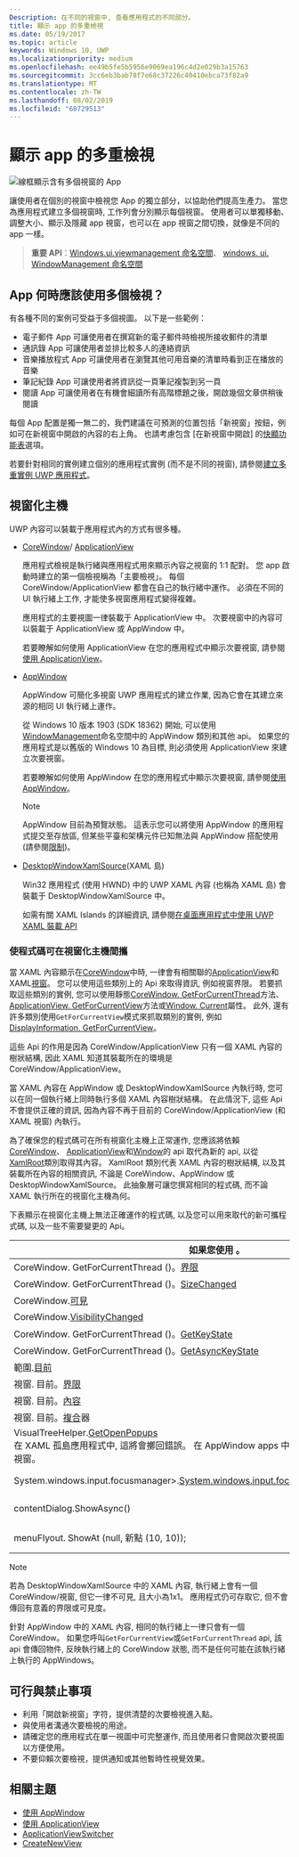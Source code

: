 ```yaml
---
Description: 在不同的視窗中, 查看應用程式的不同部分。
title: 顯示 app 的多重檢視
ms.date: 05/19/2017
ms.topic: article
keywords: Windows 10, UWP
ms.localizationpriority: medium
ms.openlocfilehash: ee49b5fe5b5956e9069ea196c4d2e029b3a15763
ms.sourcegitcommit: 3cc6eb3bab78f7e68c37226c40410ebca73f82a9
ms.translationtype: MT
ms.contentlocale: zh-TW
ms.lasthandoff: 08/02/2019
ms.locfileid: "68729513"
---
```

# <a name="show-multiple-views-for-an-app"></a>顯示 app 的多重檢視

![線框顯示含有多個視窗的 App](images/multi-view.gif)

讓使用者在個別的視窗中檢視您 App 的獨立部分，以協助他們提高生產力。 當您為應用程式建立多個視窗時, 工作列會分別顯示每個視窗。 使用者可以單獨移動、調整大小、顯示及隱藏 app 視窗，也可以在 app 視窗之間切換，就像是不同的 app 一樣。

> **重要 API**：[Windows.ui.viewmanagement 命名空間](/uwp/api/windows.ui.viewmanagement)、 [windows. ui. WindowManagement 命名空間](/uwp/api/windows.ui.windowmanagement)

## <a name="when-should-an-app-use-multiple-views"></a>App 何時應該使用多個檢視？

有各種不同的案例可受益于多個視圖。 以下是一些範例：

- 電子郵件 App 可讓使用者在撰寫新的電子郵件時檢視所接收郵件的清單
- 通訊錄 App 可讓使用者並排比較多人的連絡資訊
- 音樂播放程式 App 可讓使用者在瀏覽其他可用音樂的清單時看到正在播放的音樂
- 筆記紀錄 App 可讓使用者將資訊從一頁筆記複製到另一頁
- 閱讀 App 可讓使用者在有機會細讀所有高階標題之後，開啟幾個文章供稍後閱讀

每個 App 配置是獨一無二的，我們建議在可預測的位置包括「新視窗」按鈕，例如可在新視窗中開啟的內容的右上角。 也請考慮包含 [在新視窗中開啟] 的[快顯功能表](../controls-and-patterns/menus.md)選項。

若要針對相同的實例建立個別的應用程式實例 (而不是不同的視窗), 請參閱[建立多重實例 UWP 應用程式](../../launch-resume/multi-instance-uwp.md)。

## <a name="windowing-hosts"></a>視窗化主機

UWP 內容可以裝載于應用程式內的方式有很多種。

- [CoreWindow](/uwp/api/windows.ui.core.corewindow)/ [ApplicationView](/uwp/api/windows.ui.viewmanagement.applicationview)

     應用程式檢視是執行緒與應用程式用來顯示內容之視窗的 1:1 配對。 您 app 啟動時建立的第一個檢視稱為「主要檢視」。 每個 CoreWindow/ApplicationView 都會在自己的執行緒中運作。 必須在不同的 UI 執行緒上工作, 才能使多視窗應用程式變得複雜。

    應用程式的主要視圖一律裝載于 ApplicationView 中。 次要視窗中的內容可以裝載于 ApplicationView 或 AppWindow 中。

    若要瞭解如何使用 ApplicationView 在您的應用程式中顯示次要視窗, 請參閱[使用 ApplicationView](application-view.md)。
- [AppWindow](/uwp/api/windows.ui.windowmanagement.appwindow)

    AppWindow 可簡化多視窗 UWP 應用程式的建立作業, 因為它會在其建立來源的相同 UI 執行緒上運作。

    從 Windows 10 版本 1903 (SDK 18362) 開始, 可以使用[WindowManagement](/uwp/api/windows.ui.windowmanagement)命名空間中的 AppWindow 類別和其他 api。 如果您的應用程式是以舊版的 Windows 10 為目標, 則必須使用 ApplicationView 來建立次要視窗。

    若要瞭解如何使用 AppWindow 在您的應用程式中顯示次要視窗, 請參閱[使用 AppWindow](app-window.md)。

    > [!NOTE]
    > AppWindow 目前為預覽狀態。 這表示您可以將使用 AppWindow 的應用程式提交至存放區, 但某些平臺和架構元件已知無法與 AppWindow 搭配使用 (請參閱[限制](/uwp/api/windows.ui.windowmanagement.appwindow#limitations))。
- [DesktopWindowXamlSource](/uwp/api/windows.ui.xaml.hosting.desktopwindowxamlsource)(XAML 島)

     Win32 應用程式 (使用 HWND) 中的 UWP XAML 內容 (也稱為 XAML 島) 會裝載于 DesktopWindowXamlSource 中。

    如需有關 XAML Islands 的詳細資訊, 請參閱[在桌面應用程式中使用 UWP XAML 裝載 API](/windows/apps/desktop/modernize/using-the-xaml-hosting-api)

### <a name="make-code-portable-across-windowing-hosts"></a>使程式碼可在視窗化主機間攜

當 XAML 內容顯示在[CoreWindow](/uwp/api/windows.ui.core.corewindow)中時, 一律會有相關聯的[ApplicationView](/uwp/api/windows.ui.viewmanagement.applicationview)和 XAML[視窗](/uwp/api/windows.ui.xaml.window)。 您可以使用這些類別上的 Api 來取得資訊, 例如視窗界限。 若要抓取這些類別的實例, 您可以使用靜態[CoreWindow. GetForCurrentThread](/uwp/api/windows.ui.core.corewindow.getforcurrentthread)方法、 [ApplicationView. GetForCurrentView](/uwp/api/windows.ui.viewmanagement.applicationview.getforcurrentview)方法或[Window. Current](/uwp/api/windows.ui.xaml.window.current)屬性。 此外, 還有許多類別使用`GetForCurrentView`模式來抓取類別的實例, 例如[DisplayInformation. GetForCurrentView](/uwp/api/windows.graphics.display.displayinformation.getforcurrentview)。

這些 Api 的作用是因為 CoreWindow/ApplicationView 只有一個 XAML 內容的樹狀結構, 因此 XAML 知道其裝載所在的環境是 CoreWindow/ApplicationView。

當 XAML 內容在 AppWindow 或 DesktopWindowXamlSource 內執行時, 您可以在同一個執行緒上同時執行多個 XAML 內容樹狀結構。 在此情況下, 這些 Api 不會提供正確的資訊, 因為內容不再于目前的 CoreWindow/ApplicationView (和 XAML 視窗) 內執行。

為了確保您的程式碼可在所有視窗化主機上正常運作, 您應該將依賴[CoreWindow](/uwp/api/windows.ui.core.corewindow)、 [ApplicationView](/uwp/api/windows.ui.viewmanagement.applicationview)和[Window](/uwp/api/windows.ui.xaml.window)的 api 取代為新的 api, 以從[XamlRoot](/uwp/api/windows.ui.xaml.xamlroot)類別取得其內容。
XamlRoot 類別代表 XAML 內容的樹狀結構, 以及其裝載所在內容的相關資訊, 不論是 CoreWindow、AppWindow 或 DesktopWindowXamlSource。 此抽象層可讓您撰寫相同的程式碼, 而不論 XAML 執行所在的視窗化主機為何。

下表顯示在視窗化主機上無法正確運作的程式碼, 以及您可以用來取代的新可攜程式碼, 以及一些不需要變更的 Api。

| 如果您使用 。 | 取代為 。 |
| - | - |
| CoreWindow. GetForCurrentThread ()。[界限](/uwp/api/windows.ui.core.corewindow.bounds) | _uiElement_。XamlRoot.[大小](/uwp/api/windows.ui.xaml.xamlroot.size) |
| CoreWindow. GetForCurrentThread ()。[SizeChanged](/uwp/api/windows.ui.core.corewindow.sizechanged) | _uiElement_。XamlRoot.[已變更](/uwp/api/windows.ui.xaml.xamlroot.changed) |
| CoreWindow.[可見](/uwp/api/windows.ui.core.corewindow.visible) | _uiElement_。XamlRoot.[IsHostVisible](/uwp/api/windows.ui.xaml.xamlroot.ishostvisible) |
| CoreWindow.[VisibilityChanged](/uwp/api/windows.ui.core.corewindow.visibilitychanged) | _uiElement_。XamlRoot.[已變更](/uwp/api/windows.ui.xaml.xamlroot.changed) |
| CoreWindow. GetForCurrentThread ()。[GetKeyState](/uwp/api/windows.ui.core.corewindow.getkeystate) | 任何. AppWindow 和 DesktopWindowXamlSource 都支援此功能。 |
| CoreWindow. GetForCurrentThread ()。[GetAsyncKeyState](/uwp/api/windows.ui.core.corewindow.getasynckeystate) | 任何. AppWindow 和 DesktopWindowXamlSource 都支援此功能。 |
| 範圍.[目前](/uwp/api/windows.ui.xaml.window.current) | 傳回與目前 CoreWindow 緊密系結的主要 XAML 視窗物件。 請參閱此表格之後的注意事項。 |
| 視窗. 目前。[界限](/uwp/api/windows.ui.xaml.window.bounds) | _uiElement_。XamlRoot.[大小](/uwp/api/windows.ui.xaml.xamlroot.size) |
| 視窗. 目前。[內容](/uwp/api/windows.ui.xaml.window.content) | UIElement root = _uielement_。XamlRoot.[內容](/uwp/api/windows.ui.xaml.xamlroot.content) |
| 視窗. 目前。[複合](/uwp/api/windows.ui.xaml.window.compositor)器 | 任何. AppWindow 和 DesktopWindowXamlSource 都支援此功能。 |
| VisualTreeHelper.[GetOpenPopups](/uwp/api/windows.ui.xaml.media.visualtreehelper.getopenpopups)<br/>在 XAML 孤島應用程式中, 這將會擲回錯誤。 在 AppWindow apps 中, 這會在主視窗上傳回開啟的快顯視窗。 | VisualTreeHelper.[GetOpenPopupsForXamlRoot](/uwp/api/windows.ui.xaml.media.visualtreehelper.getopenpopupsforxamlroot)(_uiElement_。XamlRoot) |
| System.windows.input.focusmanager>.[System.windows.input.focusmanager.getfocusedelement](/uwp/api/windows.ui.xaml.input.focusmanager.getfocusedelement) | System.windows.input.focusmanager>.[System.windows.input.focusmanager.getfocusedelement](/uwp/api/windows.ui.xaml.input.focusmanager.getfocusedelement#Windows_UI_Xaml_Input_FocusManager_GetFocusedElement_Windows_UI_Xaml_XamlRoot_)(_uiElement_。XamlRoot) |
| contentDialog.ShowAsync() | contentDialog.[XamlRoot](/uwp/api/windows.ui.xaml.uielement.xamlroot) =  _uiElement_。XamlRoot;<br/>contentDialog.ShowAsync(); |
| menuFlyout. ShowAt (null, 新點 (10, 10)); | menuFlyout.[XamlRoot](/uwp/api/windows.ui.xaml.controls.primitives.flyoutbase.xamlroot) =  _uiElement_。XamlRoot;<br/>menuFlyout. ShowAt (null, 新點 (10, 10)); |

> [!NOTE]
> 若為 DesktopWindowXamlSource 中的 XAML 內容, 執行緒上會有一個 CoreWindow/視窗, 但它一律不可見, 且大小為1x1。 應用程式仍可存取它, 但不會傳回有意義的界限或可見度。
>
>針對 AppWindow 中的 XAML 內容, 相同的執行緒上一律只會有一個 CoreWindow。 如果您呼叫`GetForCurrentView`或`GetForCurrentThread` api, 該 api 會傳回物件, 反映執行緒上的 CoreWindow 狀態, 而不是任何可能在該執行緒上執行的 AppWindows。


## <a name="dos-and-donts"></a>可行與禁止事項

- 利用「開啟新視窗」字符，提供清楚的次要檢視進入點。
- 與使用者溝通次要檢視的用途。
- 請確定您的應用程式在單一視圖中可完整運作, 而且使用者只會開啟次要視圖以方便使用。
- 不要仰賴次要檢視，提供通知或其他暫時性視覺效果。

## <a name="related-topics"></a>相關主題

- [使用 AppWindow](app-window.md)
- [使用 ApplicationView](application-view.md)
- [ApplicationViewSwitcher](https://docs.microsoft.com/uwp/api/Windows.UI.ViewManagement.ApplicationViewSwitcher)
- [CreateNewView](https://docs.microsoft.com/uwp/api/windows.applicationmodel.core.coreapplication.createnewview)
